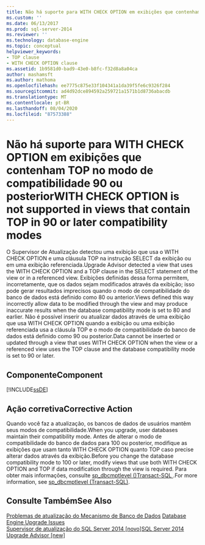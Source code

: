 ```yaml
---
title: Não há suporte para WITH CHECK OPTION em exibições que contenham TOP nos modos de compatibilidade 90 ou posteriores | Microsoft Docs
ms.custom: ''
ms.date: 06/13/2017
ms.prod: sql-server-2014
ms.reviewer: ''
ms.technology: database-engine
ms.topic: conceptual
helpviewer_keywords:
- TOP clause
- WITH CHECK OPTION clause
ms.assetid: 1b9581d0-bad9-43e0-b8fc-f32d8a8a04ca
author: mashamsft
ms.author: mathoma
ms.openlocfilehash: ee7775c875e33f104341a1da39f5fe6c9326f284
ms.sourcegitcommit: ad4d92dce894592a259721a1571b1d8736abacdb
ms.translationtype: MT
ms.contentlocale: pt-BR
ms.lasthandoff: 08/04/2020
ms.locfileid: "87573388"
---
```

# <a name="with-check-option-is-not-supported-in-views-that-contain-top-in-90-or-later-compatibility-modes"></a><span data-ttu-id="0d359-102">Não há suporte para WITH CHECK OPTION em exibições que contenham TOP no modo de compatibilidade 90 ou posterior</span><span class="sxs-lookup"><span data-stu-id="0d359-102">WITH CHECK OPTION is not supported in views that contain TOP in 90 or later compatibility modes</span></span>
  <span data-ttu-id="0d359-103">O Supervisor de Atualização detectou uma exibição que usa o WITH CHECK OPTION e uma cláusula TOP na instrução SELECT da exibição ou em uma exibição referenciada.</span><span class="sxs-lookup"><span data-stu-id="0d359-103">Upgrade Advisor detected a view that uses the WITH CHECK OPTION and a TOP clause in the SELECT statement of the view or in a referenced view.</span></span> <span data-ttu-id="0d359-104">Exibições definidas dessa forma permitem, incorretamente, que os dados sejam modificados através da exibição; isso pode gerar resultados imprecisos quando o modo de compatibilidade do banco de dados está definido como 80 ou anterior.</span><span class="sxs-lookup"><span data-stu-id="0d359-104">Views defined this way incorrectly allow data to be modified through the view and may produce inaccurate results when the database compatibility mode is set to 80 and earlier.</span></span> <span data-ttu-id="0d359-105">Não é possível inserir ou atualizar dados através de uma exibição que usa WITH CHECK OPTION quando a exibição ou uma exibição referenciada usa a cláusula TOP e o modo de compatibilidade do banco de dados está definido como 90 ou posterior.</span><span class="sxs-lookup"><span data-stu-id="0d359-105">Data cannot be inserted or updated through a view that uses WITH CHECK OPTION when the view or a referenced view uses the TOP clause and the database compatibility mode is set to 90 or later.</span></span>  
  
## <a name="component"></a><span data-ttu-id="0d359-106">Componente</span><span class="sxs-lookup"><span data-stu-id="0d359-106">Component</span></span>  
 [!INCLUDE[ssDE](../../includes/ssde-md.md)]  
  
## <a name="corrective-action"></a><span data-ttu-id="0d359-107">Ação corretiva</span><span class="sxs-lookup"><span data-stu-id="0d359-107">Corrective Action</span></span>  
 <span data-ttu-id="0d359-108">Quando você faz a atualização, os bancos de dados de usuários mantêm seus modos de compatibilidade.</span><span class="sxs-lookup"><span data-stu-id="0d359-108">When you upgrade, user databases maintain their compatibility mode.</span></span> <span data-ttu-id="0d359-109">Antes de alterar o modo de compatibilidade do banco de dados para 100 ou posterior, modifique as exibições que usam tanto WITH CHECK OPTION quanto TOP caso precise alterar dados através da exibição.</span><span class="sxs-lookup"><span data-stu-id="0d359-109">Before you change the database compatibility mode to 100 or later, modify views that use both WITH CHECK OPTION and TOP if data modification through the view is required.</span></span> <span data-ttu-id="0d359-110">Para obter mais informações, consulte [sp_dbcmptlevel &#40;&#41;Transact-SQL ](/sql/relational-databases/system-stored-procedures/sp-dbcmptlevel-transact-sql).</span><span class="sxs-lookup"><span data-stu-id="0d359-110">For more information, see [sp_dbcmptlevel &#40;Transact-SQL&#41;](/sql/relational-databases/system-stored-procedures/sp-dbcmptlevel-transact-sql).</span></span>  
  
## <a name="see-also"></a><span data-ttu-id="0d359-111">Consulte Também</span><span class="sxs-lookup"><span data-stu-id="0d359-111">See Also</span></span>  
 <span data-ttu-id="0d359-112">[Problemas de atualização do Mecanismo de Banco de Dados](../../../2014/sql-server/install/database-engine-upgrade-issues.md) </span><span class="sxs-lookup"><span data-stu-id="0d359-112">[Database Engine Upgrade Issues](../../../2014/sql-server/install/database-engine-upgrade-issues.md) </span></span>  
 [<span data-ttu-id="0d359-113">Supervisor de atualização do SQL Server 2014 &#91;novo&#93;</span><span class="sxs-lookup"><span data-stu-id="0d359-113">SQL Server 2014 Upgrade Advisor &#91;new&#93;</span></span>](sql-server-2014-upgrade-advisor.md)  
  
  

